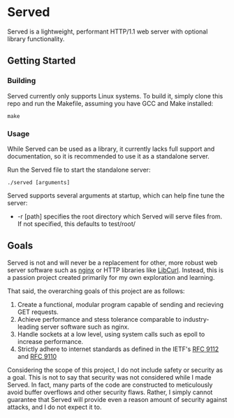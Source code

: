 # Served

Served is a lightweight, performant HTTP/1.1 web server with optional library functionality.

## Getting Started

### Building

Served currently only supports Linux systems. To build it, simply clone this repo and run the Makefile, assuming you have GCC and Make installed:

```
make
```

### Usage

While Served can be used as a library, it currently lacks full support and documentation, so it is recommended to use it as a standalone server.

Run the Served file to start the standalone server:

```
./served [arguments]
```

Served supports several arguments at startup, which can help fine tune the server:

* -r [path] specifies the root directory which Served will serve files from. If not specified, this defaults to test/root/

## Goals

Served is not and will never be a replacement for other, more robust web server software such as [nginx](https://nginx.org/) or HTTP libraries like [LibCurl](
https://curl.se/libcurl/). Instead, this is a passion project created primarily for my own exploration and learning. 

That said, the overarching goals of this project are as follows:

1. Create a functional, modular program capable of sending and recieving GET requests.
2. Achieve performance and stess tolerance comparable to industry-leading server software such as nginx.
3. Handle sockets at a low level, using system calls such as epoll to increase performance.
4. Strictly adhere to internet standards as defined in the IETF's [RFC 9112](https://datatracker.ietf.org/doc/html/rfc9112) and [RFC 9110](https://datatracker.ietf.org/doc/html/rfc9110)

Considering the scope of this project, I do not include safety or security as a goal. This is not to say that security was not considered while I made Served. In fact, many parts of the code are constructed to meticulously avoid buffer overflows and other security flaws. Rather, I simply cannot guarantee that Served will provide even a reason amount of security against attacks, and I do not expect it to.


